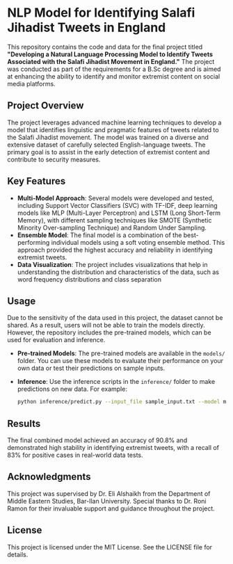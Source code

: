 # NLP Model for Identifying Salafi Jihadist Tweets in England

This repository contains the code and data for the final project titled **"Developing a Natural Language Processing Model to Identify Tweets Associated with the Salafi Jihadist Movement in England."** The project was conducted as part of the requirements for a B.Sc degree and is aimed at enhancing the ability to identify and monitor extremist content on social media platforms.

## Project Overview

The project leverages advanced machine learning techniques to develop a model that identifies linguistic and pragmatic features of tweets related to the Salafi Jihadist movement. The model was trained on a diverse and extensive dataset of carefully selected English-language tweets. The primary goal is to assist in the early detection of extremist content and contribute to security measures.

## Key Features

- **Multi-Model Approach**: Several models were developed and tested, including Support Vector Classifiers (SVC) with TF-IDF, deep learning models like MLP (Multi-Layer Perceptron) and LSTM (Long Short-Term Memory), with different sampling techniques like SMOTE (Synthetic Minority Over-sampling Technique) and Random Under Sampling.
- **Ensemble Model**: The final model is a combination of the best-performing individual models using a soft voting ensemble method. This approach provided the highest accuracy and reliability in identifying extremist tweets.
- **Data Visualization**: The project includes visualizations that help in understanding the distribution and characteristics of the data, such as word frequency distributions and class separation
  
## Usage

Due to the sensitivity of the data used in this project, the dataset cannot be shared. As a result, users will not be able to train the models directly. However, the repository includes the pre-trained models, which can be used for evaluation and inference.

- **Pre-trained Models**: The pre-trained models are available in the `models/` folder. You can use these models to evaluate their performance on your own data or test their predictions on sample inputs.

- **Inference**: Use the inference scripts in the `inference/` folder to make predictions on new data. For example:
   ```bash
   python inference/predict.py --input_file sample_input.txt --model models/final_model.pkl
  
## Results
The final combined model achieved an accuracy of 90.8% and demonstrated high stability in identifying extremist tweets, with a recall of 83% for positive cases in real-world data tests.

## Acknowledgments
This project was supervised by Dr. Eli Alshaikh from the Department of Middle Eastern Studies, Bar-Ilan University. Special thanks to Dr. Roni Ramon for their invaluable support and guidance throughout the project.

## License
This project is licensed under the MIT License. See the LICENSE file for details.


